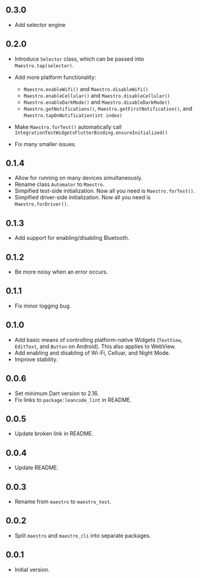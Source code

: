 ## 0.3.0
- Add selector engine

## 0.2.0

- Introduce `Selector` class, which can be passed into `Maestro.tap(selector)`.
- Add more platform functionality:

  - `Maestro.enableWifi()` and `Maestro.disableWifi()`
  - `Maestro.enableCellular()` and `Maestro.disableCellular()`
  - `Maestro.enableDarkMode()` and `Maestro.disableDarkMode()`
  - `Maestro.getNotifications()`, `Maestro.getFirstNotification()`, and
    `Maestro.tapOnNotification(int index)`

- Make `Maestro.forTest()` automatically call
  `IntegrationTestWidgetsFlutterBinding.ensureInitialized()`
- Fix many smaller issues.

## 0.1.4

- Allow for running on many devices simultaneously.
- Rename class `Automator` to `Maestro`.
- Simpified test-side initialization. Now all you need is `Maestro.forTest()`.
- Simpified driver-side initialization. Now all you need is
  `Maestro.forDriver()`.

## 0.1.3

- Add support for enabling/disabling Bluetooth.

## 0.1.2

- Be more noisy when an error occurs.

## 0.1.1

- Fix minor logging bug.

## 0.1.0

- Add basic means of controlling platform-native Widgets (`TextView`,
  `EditText`, and `Button` on Android). This also applies to WebView.
- Add enabling and disabling of Wi-Fi, Celluar, and Night Mode.
- Improve stability.

## 0.0.6

- Set minimum Dart version to 2.16.
- Fix links to `package:leancode_lint` in README.

## 0.0.5

- Update broken link in README.

## 0.0.4

- Update README.

## 0.0.3

- Rename from `maestro` to `maestro_test`.

## 0.0.2

- Split `maestro` and `maestro_cli` into separate packages.

## 0.0.1

- Initial version.
